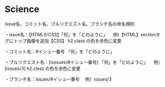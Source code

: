 # Science

issue名、コミット名、プルリクエスト名、ブランチ名の命名規則

・issue名：【HTMLかCSS】「何」を「どのように」 　例)【HTML】sectionタグにトップ画像を追加【CSS】 h2.class の色を赤色に変更

・コミット名：#イシュー番号 「何」を「どのように」

・プルリクエスト名：[isssues/#イシュー番号] 「何」を「どのように」 　例）[issues/3] h2.class の色を赤色に変更

・ブランチ名：issues/#イシュー番号 　例）issues/3

